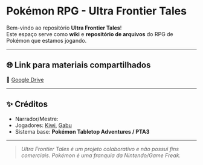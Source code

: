 # Pokémon RPG - Ultra Frontier Tales

Bem-vindo ao repositório **Ultra Frontier Tales**!  
Este espaço serve como **wiki** e **repositório de arquivos** do RPG de Pokémon que estamos jogando.

---

## 🌐 Link para materiais compartilhados
🔗 [Google Drive](https://drive.google.com/drive/folders/1qNqZxoXkvgH0_nTWq4Wx-v2Nncisalo-)

---

## ✨ Créditos
- Narrador/Mestre:  
- Jogadores: [Kiwi](https://github.com/HelloKiw1), [Gabu](https://github.com/Dev-Gabu) 
- Sistema base: **Pokémon Tabletop Adventures / PTA3** 

---

> *Ultra Frontier Tales é um projeto colaborativo e não possui fins comerciais. Pokémon é uma franquia da Nintendo/Game Freak.*
